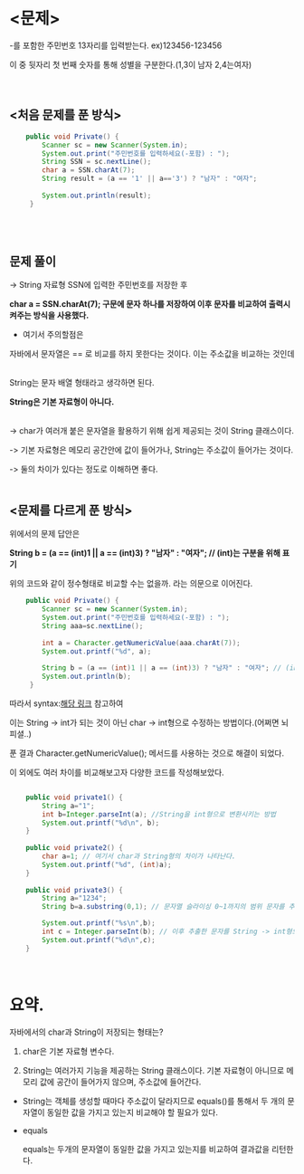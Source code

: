 # <문제>


-를 포함한 주민번호 13자리를 입력받는다. ex)123456-123456

이 중 뒷자리 첫 번째 숫자를 통해 성별을 구분한다.(1,3이 남자 2,4는여자)
<br/><br/><br/>

## <처음 문제를 푼 방식>


```Java
	public void Private() { 
		Scanner sc = new Scanner(System.in);
		System.out.print("주민번호를 입력하세요(-포함) : "); 
		String SSN = sc.nextLine(); 
		char a = SSN.charAt(7); 
		String result = (a == '1' || a=='3') ? "남자" : "여자";
	  
		System.out.println(result); 
	 }
```

<br/><br/>

## 문제 풀이


->  String 자료형 SSN에 입력한 주민번호를 저장한 후

**char a = SSN.charAt(7);  구문에 문자 하나를 저장하여 이후 문자를 비교하여 출력시켜주는 방식을 사용했다.**
<br/>

* 여기서 주의할점은

자바에서 문자열은 == 로 비교를 하지 못한다는 것이다. 이는 주소값을 비교하는 것인데
<br/><br/>

String는 문자 배열 형태라고 생각하면 된다.

**String은 기본 자료형이 아니다.**
<br/><br/>

-> char가 여러개 붙은 문자열을 활용하기 위해 쉽게 제공되는 것이 String 클래스이다.


-> 기본 자료형은 메모리 공간안에 값이 들어가나, String는 주소값이 들어가는 것이다.


-> 둘의 차이가 있다는 정도로 이해하면 좋다.
<br/><br/>

## <문제를 다르게 푼 방식>


위에서의 문제 답안은

**String b = (a == (int)1 || a == (int)3) ? "남자" : "여자"; // (int)는 구분을 위해 표기**

위의 코드와 같이 정수형태로 비교할 수는 없을까. 라는 의문으로 이어진다.


```Java
	public void Private() { 
		Scanner sc = new Scanner(System.in);
		System.out.print("주민번호를 입력하세요(-포함) : "); 
		String aaa=sc.nextLine();
		
		int a = Character.getNumericValue(aaa.charAt(7));
		System.out.printf("%d", a);
		
		String b = (a == (int)1 || a == (int)3) ? "남자" : "여자"; // (int)는 구분을 위해 표기
		System.out.println(b);
	 }
```


 따라서 syntax:[해당 링크](https://codeday.me/ko/qa/20190306/10766.html) 참고하여

이는 String -> int가 되는 것이 아닌 char -> int형으로 수정하는 방법이다.(어쩌면 뇌피셜..)

푼 결과 Character.getNumericValue(); 메서드를 사용하는 것으로 해결이 되었다.


이 외에도 여러 차이를 비교해보고자 다양한 코드를 작성해보았다.

```Java

	public void private1() {
		String a="1";
		int b=Integer.parseInt(a); //String을 int형으로 변환시키는 방법
		System.out.printf("%d\n", b);
	}
	
	public void private2() {
		char a=1; // 여기서 char과 String형의 차이가 나타난다. 
		System.out.printf("%d", (int)a); 
	}
	
	public void private3() {
		String a="1234";
		String b=a.substring(0,1); // 문자열 슬라이싱 0~1까지의 범위 문자를 추출

		System.out.printf("%s\n",b);
		int c = Integer.parseInt(b); // 이후 추출한 문자를 String -> int형으로 변환시킴.
		System.out.printf("%d\n",c);
	}
 ```
<br/>

# 요약.


자바에서의 char과 String이 저장되는 형태는?

1. char은 기본 자료형 변수다.

2. String는 여러가지 기능을 제공하는 String 클래스이다. 기본 자료형이 아니므로 메모리 값에 공간이 들어가지 않으며, 주소값에 들어간다.


+ String는 객체를 생성할 때마다 주소값이 달라지므로 equals()를 통해서 두 개의 문자열이 동일한 값을 가지고 있는지 비교해야 할 필요가 있다.


- equals

	equals는 두개의 문자열이 동일한 값을 가지고 있는지를 비교하여 결과값을 리턴한다.


